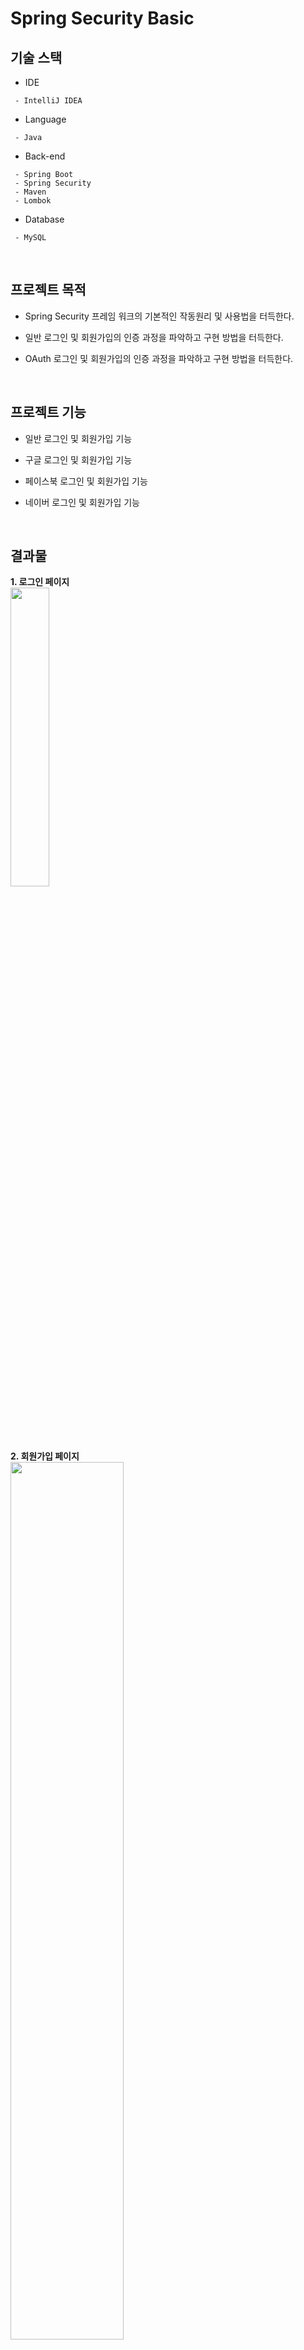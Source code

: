 # Spring Security Basic

## 기술 스택
* IDE
```
 - IntelliJ IDEA
```
* Language
```
 - Java
```
* Back-end
```
 - Spring Boot
 - Spring Security
 - Maven
 - Lombok
```
* Database
```
 - MySQL
```
</br>

## 프로젝트 목적
* Spring Security 프레임 워크의 기본적인 작동원리 및 사용법을 터득한다.

* 일반 로그인 및 회원가입의 인증 과정을 파악하고 구현 방법을 터득한다.

* OAuth 로그인 및 회원가입의 인증 과정을 파악하고 구현 방법을 터득한다.
</br>


## 프로젝트 기능
* 일반 로그인 및 회원가입 기능

* 구글 로그인 및 회원가입 기능

* 페이스북 로그인 및 회원가입 기능

* 네이버 로그인 및 회원가입 기능
</br>

## 결과물
**1. 로그인 페이지**   
<img src="https://user-images.githubusercontent.com/61148914/136642867-dc561c14-d4fa-4a5e-9687-277f223b9f14.png" width="35%">
</br>

**2. 회원가입 페이지**   
<img src="https://user-images.githubusercontent.com/61148914/136642906-20f408fe-eabe-4582-87f2-eeb3ba69bf69.png" width="60%">
</br>

**3. 구글 로그인 페이지**   
<img src="https://user-images.githubusercontent.com/61148914/136642962-937d1d16-5de3-43a7-922a-0aace6add93d.png" width="60%">
</br>

**4. 페이스북 로그인 페이지**   
<img src="https://user-images.githubusercontent.com/61148914/136642975-4d413135-225c-40cc-bebb-9a98eb28b340.png" width="60%">
</br>

**5. 네이버 로그인 페이지**   
<img src="https://user-images.githubusercontent.com/61148914/136643011-48f63b2e-15da-444c-8d77-91d5487865e2.png" width="60%">
</br>
</br>

## 링크
* Tistory : https://qlsdud0604.tistory.com/37
